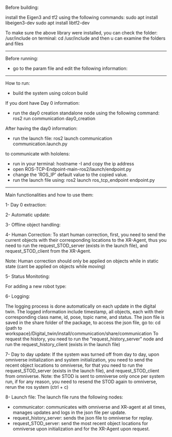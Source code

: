 Before building:

install the Eigen3 and tf2 using the following commands:
sudo apt install libeigen3-dev
sudo apt install libtf2-dev

To make sure the above library were installed, you can check the folder: /usr/include
on terminal: cd /usr/include 
and then u can examine the folders and files

-----------------------------------------------------------------------------------------

Before running:
- go to the param file and edit the following information:

-----------------------------------------------------------------------------------------

How to run:
- build the system using colcon build

If you dont have Day 0 information:
- run the day0 creation standalone node using the following command:\
ros2 run communication day0_creation

After having the day0 information:
- run the launch file: ros2 launch communication communication.launch.py

to communicate with hololens:
- run in your terminal: hostname -I and copy the ip address
- open ROS-TCP-Endpoint-main-ros2/launch/endpoint.py
- change the 'ROS_IP' default value to the copied value.
- run the launch file using: ros2 launch ros_tcp_endpoint endpoint.py

-----------------------------------------------------------------------------------------

Main functionalities and how to use them:

1- Day 0 extraction:

2- Automatic update:

3- Offline object handling:

4- Human Correction:
To start human correction, first, you need to send the current objects with their corresponding locations to the XR-Agent,
thus you need to run the request_STOD_server (exists in the launch file), and request_STOD_client from the XR-Agent.

Note: Human correction should only be applied on objects while in static state (cant be applied on objects while moving)

5- Status Monitoting:

For adding a new robot type:

6- Logging:

The logging process is done automatically on each update in the digital twin. 
The logged information include timestamp, all objects, each with their corresponding class name, id, pose, topic name, and status. 
The json file is saved in the share folder of the package, to access the json file, go to:
cd {path to workspace}/Digital_twin/install/communication/share/communication
To request the history, you need to run the "request_history_server" node and run the request_history_client (exists in the launch file)

7- Day to day update:
If the system was turned off from day to day, upon omniverse initialization and system initialization, you need to send the recent object locations to omniverse, 
for that you need to run the request_STOD_server (exists in the launch file), and request_STOD_client from omniverse.
Note: the STOD is sent to omniverse only once per system run,
        if for any reason, you need to resend the STOD again to omniverse, rerun the ros system (ctrl + c)

8- Launch file:
The launch file runs the following nodes:
- communicator: communicates with omniverse and XR-agent at all times, manages updates and logs in the json file per update.
- request_history_server: sends the json file to omniverse for replay.
- request_STOD_server: send the most recent object locations for omniverse upon initialization and for the XR-Agent upon request.

